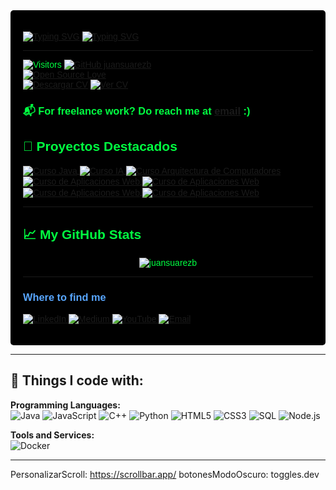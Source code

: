 <div style="font-family: 'Orbitron', sans-serif; background-color: #000000; color: #00FF41; padding: 20px; border-radius: 5px;">

[![Typing SVG](https://readme-typing-svg.demolab.com?font=Source%2BCode%2BPro&weight=600&size=60&duration=4963&pause=995&color=625C5EFB&background=FFFFFF&center=true&vCenter=true&width=1000&height=134&lines=Juan+Su%C3%A1rez;Project+Management;Software+Design)](https://git.io/typing-svg)
[![Typing SVG](https://readme-typing-svg.demolab.com?font=Source%2BCode%2BPro&weight=300&size=60&duration=4963&pause=995&color=625C5EFB&background=FFFFFF&center=true&vCenter=true&width=1287&height=134&lines=Software+Developer;Agile+Methodologies+(scrum+%26+xp);Principles%2C+Patterns+%26+Best+Practices)](https://git.io/typing-svg)


---

![Visitors](https://visitor-badge.laobi.icu/badge?page_id=juansuarezb.juansuarezb) [![GitHub juansuarezb](https://img.shields.io/github/followers/juansuarezb?label=Follow&style=social)](https://github.com/juansuarezb) <br> [![Open Source Love](https://badges.frapsoft.com/os/v1/open-source.svg?v=102)](https://github.com/ellerbrock/open-source-badge/) <br>
[![Descargar CV](https://img.shields.io/badge/Download-CV-informational?style=flat&logo=adobeacrobatreader&logoColor=white&color=0A66C2)](https://github.com/juansuarezb/juansuarezb-CV/raw/main/HojaVidaSuarezJuan.pdf)
[![Ver CV](https://img.shields.io/badge/View-CV-informational?style=flat&logo=readthedocs&logoColor=white&color=FF5733)](https://github.com/juansuarezb/juansuarezb-CV/blob/main/HojaVidaSuarezJuan.pdf)

<h3 align="left">📬 For freelance work? Do reach me at <a href="mailto:juandisuarez87@hotmail.com">email</a> :)</h3>



## 🌟 Proyectos Destacados

<a href="https://github.com/juansuarezb/CursoJava">
  <img align="center" src="https://github-readme-stats.vercel.app/api/pin/?username=juansuarezb&repo=CursoJava&show_icons=true&line_height=27&title_color=6aa6f8&text_color=8a919a&icon_color=6aa6f8&bg_color=22272e&show_stars=true&star_color=ffd700" alt="Curso Java" />
</a>

<a href="https://github.com/juansuarezb/InteligenciaArtificial">
  <img align="center" src="https://github-readme-stats.vercel.app/api/pin/?username=juansuarezb&repo=InteligenciaArtificial&show_icons=true&line_height=27&title_color=6aa6f8&text_color=8a919a&icon_color=6aa6f8&bg_color=22272e&show_stars=true&star_color=ffd700" alt="Curso IA" />
</a>

<a href="https://github.com/juansuarezb/ArquitecturaDeComputadores">
  <img align="center" src="https://github-readme-stats.vercel.app/api/pin/?username=juansuarezb&repo=ArquitecturaDeComputadores&show_icons=true&line_height=27&title_color=6aa6f8&text_color=8a919a&icon_color=6aa6f8&bg_color=22272e&show_stars=true&star_color=ffd700" alt="Curso Arquitectura de Computadores" />
</a>

<a href="https://github.com/juansuarezb/AplicacionesWeb">
  <img align="center" src="https://github-readme-stats.vercel.app/api/pin/?username=juansuarezb&repo=AplicacionesWeb&show_icons=true&line_height=27&title_color=6aa6f8&text_color=8a919a&icon_color=6aa6f8&bg_color=22272e&show_stars=true&star_color=ffd700" alt="Curso de Aplicaciones Web" />
</a>

<a href="https://github.com/juansuarezb/GestionOrganizacional">
  <img align="center" src="https://github-readme-stats.vercel.app/api/pin/?username=juansuarezb&repo=GestionOrganizacional&show_icons=true&line_height=27&title_color=6aa6f8&text_color=8a919a&icon_color=6aa6f8&bg_color=22272e&show_stars=true&star_color=ffd700" alt="Curso de Aplicaciones Web" />
</a>

<a href="https://github.com/juansuarezb/CalidadDeSoftware">
  <img align="center" src="https://github-readme-stats.vercel.app/api/pin/?username=juansuarezb&repo=CalidadDeSoftware&show_icons=true&line_height=27&title_color=6aa6f8&text_color=8a919a&icon_color=6aa6f8&bg_color=22272e&show_stars=true&star_color=ffd700" alt="Curso de Aplicaciones Web" />
</a>


<a href="https://github.com/juansuarezb/BasesDeDatosDistribuidas">
  <img align="center" src="https://github-readme-stats.vercel.app/api/pin/?username=juansuarezb&repo=BasesDeDatosDistribuidas&show_icons=true&line_height=27&title_color=6aa6f8&text_color=8a919a&icon_color=6aa6f8&bg_color=22272e&show_stars=true&star_color=ffd700" alt="Curso de Aplicaciones Web" />
</a>





--- 
## 📈 My GitHub Stats

<p align="center">
  <img src="https://github-readme-stats.vercel.app/api?username=juansuarezb&show_icons=true&theme=gotham" alt="juansuarezb" />
</p>

---
<h3 style="color: #58a6ff;">Where to find me</h3>
<p>
  <a href="https://www.linkedin.com/in/suarezjuandb" target="_blank">
    <img alt="LinkedIn" src="https://img.shields.io/badge/linkedin-%230077B5.svg?style=for-the-badge&logo=linkedin&logoColor=white" />
  </a>
  <a href="https://medium.com/@juandisuarez87" target="_blank">
    <img alt="Medium" src="https://img.shields.io/badge/Medium-%23000000.svg?style=for-the-badge&logo=Medium&logoColor=white" />
  </a>
  <a href="https://youtube.com/@dsb8091" target="_blank">
    <img alt="YouTube" src="https://img.shields.io/badge/YouTube-%23FF0000.svg?style=for-the-badge&logo=YouTube&logoColor=white" />
  </a>
  <a href="mailto:juandisuarez87@hotmail.com">
    <img alt="Email" src="https://img.shields.io/badge/Email-D14836?style=for-the-badge&logo=gmail&logoColor=white" />
  </a>
</p>
</div>

---
## 👾 Things I code with:
**Programming Languages:** <br>
![Java](https://img.shields.io/badge/Code-Java-informational?style=flat&logo=openjdk&logoColor=white&color=6aa6f8)
![JavaScript](https://img.shields.io/badge/Code-JavaScript-informational?style=flat&logo=javascript&logoColor=white&color=6aa6f8)
![C++](https://img.shields.io/badge/Code-C++-informational?style=flat&logo=c%2B%2B&logoColor=white&color=6aa6f8)
![Python](https://img.shields.io/badge/Code-Python-informational?style=flat&logo=python&logoColor=white&color=6aa6f8)
![HTML5](https://img.shields.io/badge/Code-HTML5-informational?style=flat&logo=html5&logoColor=white&color=6aa6f8)
![CSS3](https://img.shields.io/badge/Code-CSS3-informational?style=flat&logo=css3&logoColor=white&color=6aa6f8)
![SQL](https://img.shields.io/badge/Database-SQL-informational?style=flat&logo=postgresql&logoColor=white&color=6aa6f8)
![Node.js](https://img.shields.io/badge/Code-Node.js-informational?style=flat&logo=node.js&logoColor=white&color=6aa6f8)

**Tools and Services:** <br>
![Docker](https://img.shields.io/badge/Tools-Docker-informational?style=flat&logo=docker&logoColor=white&color=6aa6f8)

---
PersonalizarScroll: https://scrollbar.app/
botonesModoOscuro: toggles.dev
